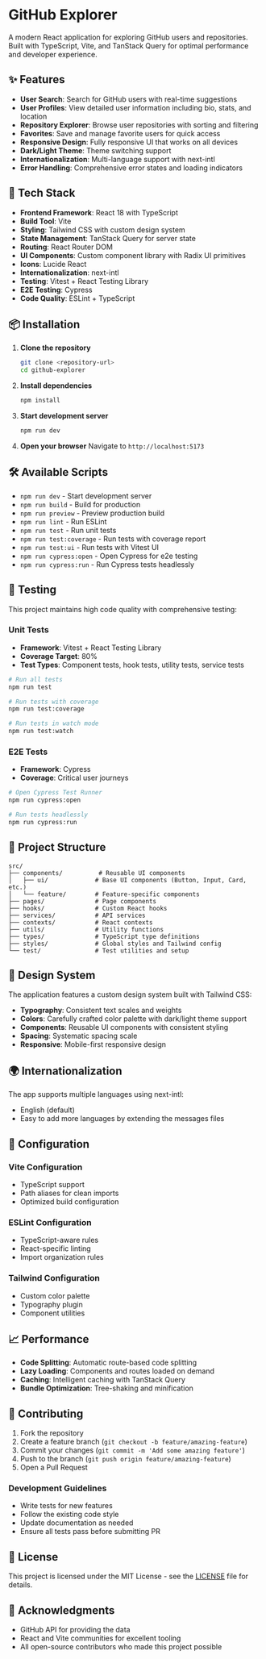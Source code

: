 # GitHub Explorer

A modern React application for exploring GitHub users and repositories. Built with TypeScript, Vite, and TanStack Query for optimal performance and developer experience.

## ✨ Features

- **User Search**: Search for GitHub users with real-time suggestions
- **User Profiles**: View detailed user information including bio, stats, and location
- **Repository Explorer**: Browse user repositories with sorting and filtering
- **Favorites**: Save and manage favorite users for quick access
- **Responsive Design**: Fully responsive UI that works on all devices
- **Dark/Light Theme**: Theme switching support
- **Internationalization**: Multi-language support with next-intl
- **Error Handling**: Comprehensive error states and loading indicators

## 🚀 Tech Stack

- **Frontend Framework**: React 18 with TypeScript
- **Build Tool**: Vite
- **Styling**: Tailwind CSS with custom design system
- **State Management**: TanStack Query for server state
- **Routing**: React Router DOM
- **UI Components**: Custom component library with Radix UI primitives
- **Icons**: Lucide React
- **Internationalization**: next-intl
- **Testing**: Vitest + React Testing Library
- **E2E Testing**: Cypress
- **Code Quality**: ESLint + TypeScript

## 📦 Installation

1. **Clone the repository**
   ```bash
   git clone <repository-url>
   cd github-explorer
   ```

2. **Install dependencies**
   ```bash
   npm install
   ```
3. **Start development server**
   ```bash
   npm run dev
   ```

4. **Open your browser**
   Navigate to `http://localhost:5173`

## 🛠️ Available Scripts

- `npm run dev` - Start development server
- `npm run build` - Build for production
- `npm run preview` - Preview production build
- `npm run lint` - Run ESLint
- `npm run test` - Run unit tests
- `npm run test:coverage` - Run tests with coverage report
- `npm run test:ui` - Run tests with Vitest UI
- `npm run cypress:open` - Open Cypress for e2e testing
- `npm run cypress:run` - Run Cypress tests headlessly

## 🧪 Testing

This project maintains high code quality with comprehensive testing:

### Unit Tests
- **Framework**: Vitest + React Testing Library
- **Coverage Target**: 80%
- **Test Types**: Component tests, hook tests, utility tests, service tests

```bash
# Run all tests
npm run test

# Run tests with coverage
npm run test:coverage

# Run tests in watch mode
npm run test:watch
```

### E2E Tests
- **Framework**: Cypress
- **Coverage**: Critical user journeys

```bash
# Open Cypress Test Runner
npm run cypress:open

# Run tests headlessly
npm run cypress:run
```

## 📁 Project Structure

```
src/
├── components/          # Reusable UI components
│   ├── ui/             # Base UI components (Button, Input, Card, etc.)
│   └── feature/        # Feature-specific components
├── pages/              # Page components
├── hooks/              # Custom React hooks
├── services/           # API services
├── contexts/           # React contexts
├── utils/              # Utility functions
├── types/              # TypeScript type definitions
├── styles/             # Global styles and Tailwind config
└── test/               # Test utilities and setup
```

## 🎨 Design System

The application features a custom design system built with Tailwind CSS:

- **Typography**: Consistent text scales and weights
- **Colors**: Carefully crafted color palette with dark/light theme support
- **Components**: Reusable UI components with consistent styling
- **Spacing**: Systematic spacing scale
- **Responsive**: Mobile-first responsive design

## 🌍 Internationalization

The app supports multiple languages using next-intl:

- English (default)
- Easy to add more languages by extending the messages files

## 🔧 Configuration

### Vite Configuration
- TypeScript support
- Path aliases for clean imports
- Optimized build configuration

### ESLint Configuration
- TypeScript-aware rules
- React-specific linting
- Import organization rules

### Tailwind Configuration
- Custom color palette
- Typography plugin
- Component utilities

## 📈 Performance

- **Code Splitting**: Automatic route-based code splitting
- **Lazy Loading**: Components and routes loaded on demand
- **Caching**: Intelligent caching with TanStack Query
- **Bundle Optimization**: Tree-shaking and minification

## 🤝 Contributing

1. Fork the repository
2. Create a feature branch (`git checkout -b feature/amazing-feature`)
3. Commit your changes (`git commit -m 'Add some amazing feature'`)
4. Push to the branch (`git push origin feature/amazing-feature`)
5. Open a Pull Request

### Development Guidelines

- Write tests for new features
- Follow the existing code style
- Update documentation as needed
- Ensure all tests pass before submitting PR

## 📄 License

This project is licensed under the MIT License - see the [LICENSE](LICENSE) file for details.

## 🙏 Acknowledgments

- GitHub API for providing the data
- React and Vite communities for excellent tooling
- All open-source contributors who made this project possible
